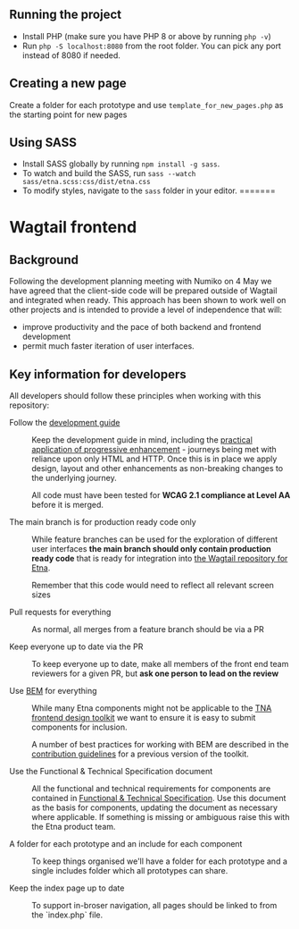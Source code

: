 ## Running the project

- Install PHP (make sure you have PHP 8 or above by running `php -v`)
- Run `php -S localhost:8080` from the root folder. You can pick any port instead of 8080 if needed.

## Creating a new page

Create a folder for each prototype and use `template_for_new_pages.php` as the starting point for new pages

## Using SASS

- Install SASS globally by running `npm install -g sass`.
- To watch and build the SASS, run `sass --watch sass/etna.scss:css/dist/etna.css`
- To modify styles, navigate to the `sass` folder in your editor.
=======
# Wagtail frontend

## Background

Following the development planning meeting with Numiko on 4 May we have agreed that the client-side code will be prepared outside of Wagtail and integrated when ready. This approach has been shown to work well on other projects and is intended to provide a level of independence that will:

* improve productivity and the pace of both backend and frontend development 
* permit much faster iteration of user interfaces.

## Key information for developers

All developers should follow these principles when working with this repository: 

<dl>
    <dt>Follow the <a href="https://github.com/nationalarchives/front-end-development-guide">development guide</a></dt>
    <dd>
        <p>Keep the development guide in mind, including the <a href="https://github.com/nationalarchives/front-end-development-guide/blob/master/development-guide.md#practical-application-of-progressive-enhancement-at-tna">practical application of progressive enhancement</a> - journeys being met with reliance upon only HTML and HTTP. Once this is in place we apply design, layout and other enhancements as non-breaking changes to the underlying journey.</p>
        <p>All code must have been tested for <strong>WCAG 2.1 compliance at Level AA</strong> before it is merged.</p>
        </dd>
    <dt>The main branch is for production ready code only<dt>
    <dd>
        <p>While feature branches can be used for the exploration of different user interfaces <strong>the main branch should only contain production ready code</strong> that is ready for integration into <a href="https://github.com/nationalarchives/ds-wagtail">the Wagtail repository for Etna</a>.</p>
        <p>Remember that this code would need to reflect all relevant screen sizes</p>
    </dd>
    <dt>Pull requests for everything</dt>
    <dd>
        <p>As normal, all merges from a feature branch should be via a PR</p>
    </dd>
    <dt>Keep everyone up to date via the PR</dt>
    <dd>
        <p>To keep everyone up to date, make all members of the front end team reviewers for a given PR, but <strong>ask one person to lead on the review</strong>
    </dd>
    <dt>Use <a href="http://getbem.com/introduction/">BEM</a> for everything</dt>
    <dd>
        <p>While many Etna components might not be applicable to the <a href="https://github.com/nationalarchives/tna-frontend-design-toolkit">TNA frontend design toolkit</a> we want to ensure it is easy to submit components for inclusion.</p>
        <p>A number of best practices for working with BEM are described in the <a href="https://github.com/nationalarchives/tna-frontend-toolkit/blob/develop/CONTRIBUTING.md">contribution guidelines</a> for a previous version of the toolkit.
    </dd>
    <dt>Use the Functional & Technical Specification document</dt>
    <dd>
        <p>All the functional and technical requirements for components are contained in <a href="https://docs.google.com/document/d/1b2yDpzBaZAw3EDvokARb0mjLdG0kF8SNV38TpMMgZkg/edit#">Functional & Technical Specification</a>. Use this document as the basis for components, updating the document as necessary where applicable. If something is missing or ambiguous raise this with the Etna product team.</p>
    </dd>   
    <dt>A folder for each prototype and an include for each component</dt>
    <dd>
        <p>To keep things organised we'll have a folder for each prototype and a single includes folder which all prototypes can share.
    </dd> 
    <dt>Keep the index page up to date</dt>
    <dd>
        <p>To support in-broser navigation, all pages should be linked to from the `index.php` file.
    </dd> 
</dl>
